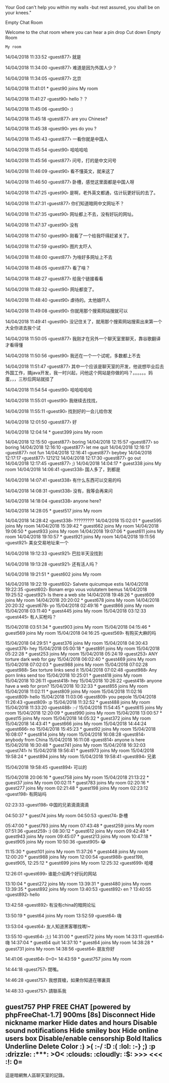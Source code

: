 Your God can't help you within my walls -but rest assured, you shall be on your knees."

Empty Chat Room

Welcome to the chat room where you can hear a pin drop
Cut down
Empty Room

    My room


14/04/2018 11:33:52 ‹guest877› 就是

14/04/2018 11:34:00 ‹guest877› 难道是因为外国人少？

14/04/2018 11:34:05 ‹guest877› 北京

14/04/2018 11:41:01 * guest90 joins My room

14/04/2018 11:41:27 ‹guest90› hello？？

14/04/2018 11:45:06 ‹guest90› :)

14/04/2018 11:45:18 ‹guest877› are you Chinese?

14/04/2018 11:45:38 ‹guest90› yes do you ?

14/04/2018 11:45:43 ‹guest877› 一看你就是中国人

14/04/2018 11:45:54 ‹guest90› 哈哈哈哈

14/04/2018 11:45:56 ‹guest877› 问号，打的是中文问号

14/04/2018 11:46:09 ‹guest90› 看不懂英文，就来这了

14/04/2018 11:46:50 ‹guest877› 卧槽，感觉这里面都是中国人呀

14/04/2018 11:47:25 ‹guest90› 是啊，老外英文都通，估计玩更好玩的去了。

14/04/2018 11:47:31 ‹guest877› 你们知道暗网中文网址不？

14/04/2018 11:47:35 ‹guest90› 网址都上不去，没有好玩的网址。

14/04/2018 11:47:37 ‹guest90› 没有

14/04/2018 11:47:50 ‹guest90› 刚看了一个给我吓得赶紧关了。

14/04/2018 11:47:59 ‹guest90› 图片太吓人

14/04/2018 11:48:00 ‹guest877› 为啥好多网址上不去

14/04/2018 11:48:05 ‹guest877› 看了啥？

14/04/2018 11:48:27 ‹guest877› 给我个链接看看

14/04/2018 11:48:32 ‹guest90› 网址都变了。

14/04/2018 11:48:40 ‹guest90› 虐待的。太他娘吓人

14/04/2018 11:49:08 ‹guest90› 你就用那个搜索网站搜就可以

14/04/2018 11:49:41 ‹guest90› 没记住关了，就用那个搜索网站搜索出来第一个大全你进去挨个试

14/04/2018 11:50:05 ‹guest877› 我刚才在另外一个聊天室里聊天，靠谷歌翻译才看得懂

14/04/2018 11:50:56 ‹guest90› 我还在一个一个试呢，多数都上不去

14/04/2018 11:51:47 ‹guest877› 其中一个应该是聊天室的开发，他说想毕业后去外国工作，搞java开发，我一时兴起，问他这个网站是你做的吗？。。。。。。妈蛋，，，三秒后网站就挂了

14/04/2018 11:54:54 ‹guest90› 哈哈哈哈哈

14/04/2018 11:55:01 ‹guest90› 我继续去找找，


14/04/2018 11:55:11 ‹guest90› 找到好的一会儿给你发

14/04/2018 12:01:50 ‹guest877› 好


14/04/2018 12:04:14 * guest399 joins My room

14/04/2018 12:15:50 ‹guest877› boring
14/04/2018 12:15:57 ‹guest877› so boring
14/04/2018 12:16:10 ‹guest877› let me quit
14/04/2018 12:16:17 ‹guest877› not fun
14/04/2018 12:16:41 ‹guest877› beybey
14/04/2018 12:17:17 ‹guest877› 121212
14/04/2018 12:17:30 ‹guest877› go out
14/04/2018 12:17:45 ‹guest877› ;)
14/04/2018 14:04:17 * guest338 joins My room
14/04/2018 14:06:41 ‹guest338› 国人多了，到都是

14/04/2018 14:07:41 ‹guest338› 有什么东西可以交易的吗

14/04/2018 14:08:31 ‹guest338› 没有，我等会再来问

14/04/2018 14:18:04 ‹guest338› anyone here?

14/04/2018 14:28:05 * guest517 joins My room

14/04/2018 14:28:42 ‹guest338› ?????????
14/04/2018 15:02:01 * guest595 joins My room
14/04/2018 15:39:42 * guest662 joins My room
14/04/2018 19:06:50 * guest933 joins My room
14/04/2018 19:07:06 * guest611 joins My room
14/04/2018 19:10:57 * guest921 joins My room
14/04/2018 19:11:56 ‹guest921› 美女交易地址来一个


14/04/2018 19:12:33 ‹guest921› 巴拉半天没找到

14/04/2018 19:13:28 ‹guest921› 还有活人吗？

14/04/2018 19:21:51 * guest602 joins My room

14/04/2018 19:22:19 ‹guest602› Salvete quicumque estis
14/04/2018 19:22:35 ‹guest602› Bonam ergo vous volutatem bemus
14/04/2018 19:25:52 ‹guest921› Is there a web site
14/04/2018 19:48:26 * guest609 joins My room
14/04/2018 20:20:02 * guest678 joins My room
14/04/2018 20:20:32 ‹guest678› yo
15/04/2018 02:49:16 * guest866 joins My room
15/04/2018 03:11:40 * guest445 joins My room
15/04/2018 03:12:33 ‹guest445› 有人买枪吗？

15/04/2018 03:51:34 * guest903 joins My room
15/04/2018 04:15:46 * guest569 joins My room
15/04/2018 04:16:25 ‹guest569› 有购买大麻的吗

15/04/2018 04:29:51 * guest376 joins My room
15/04/2018 04:30:43 ‹guest376› hey
15/04/2018 05:00:18 * guest891 joins My room
15/04/2018 05:22:28 * guest253 joins My room
15/04/2018 05:24:19 ‹guest253› ANY torture dark web for gay
15/04/2018 06:02:40 * guest469 joins My room
15/04/2018 07:02:03 * guest988 joins My room
15/04/2018 07:02:28 ‹guest988› Sex torture links send it
15/04/2018 07:02:48 ‹guest988› Any porn links send too
15/04/2018 10:25:01 * guest418 joins My room
15/04/2018 10:26:11 ‹guest418› hey
15/04/2018 10:26:22 ‹guest418› anyone have a web for pron?
15/04/2018 10:32:33 * guest855 joins My room
15/04/2018 11:02:11 * guest809 joins My room
15/04/2018 11:02:16 ‹guest809› hello
15/04/2018 11:03:06 ‹guest809› you pepole
15/04/2018 11:26:43 ‹guest809› :p
15/04/2018 11:32:52 * guest488 joins My room
15/04/2018 11:33:20 ‹guest488› :-/
15/04/2018 11:54:45 * guest615 joins My room
15/04/2018 12:20:09 * guest990 joins My room
15/04/2018 13:00:57 * guest15 joins My room
15/04/2018 14:05:32 * guest372 joins My room
15/04/2018 14:43:41 * guest666 joins My room
15/04/2018 14:44:24 ‹guest666› no
15/04/2018 15:45:23 * guest92 joins My room
15/04/2018 16:08:07 * guest814 joins My room
15/04/2018 16:08:28 ‹guest814› anybody from China
15/04/2018 16:11:08 ‹guest814› anyone is here
15/04/2018 16:30:48 * guest741 joins My room
15/04/2018 16:32:03 ‹guest741› hi
15/04/2018 19:56:41 * guest973 joins My room
15/04/2018 19:58:24 * guest894 joins My room
15/04/2018 19:58:41 ‹guest894› 兄弟

15/04/2018 19:58:45 ‹guest894› 可以的

15/04/2018 20:06:16 * guest758 joins My room
15/04/2018 21:13:22 * guest37 joins My room
00:02:11 * guest783 joins My room
02:20:16 * guest277 joins My room
02:21:48 * guest198 joins My room
02:23:12 ‹guest198› 有网站吗

02:23:33 ‹guest198› 中国的兄弟滴滴滴滴

04:50:37 * guest74 joins My room
04:50:53 ‹guest74› 卧槽

05:47:00 * guest793 joins My room
07:43:48 * guest259 joins My room
07:51:36 ‹guest259› :)
08:30:12 * guest612 joins My room
09:42:48 * guest943 joins My room
09:45:07 * guest213 joins My room
10:47:18 * guest905 joins My room
10:50:36 ‹guest905› 😂

11:15:30 * guest101 joins My room
11:37:26 * guest448 joins My room
12:00:20 * guest988 joins My room
12:00:54 ‹guest988› guest198, guest905,
12:25:12 * guest699 joins My room
12:25:32 ‹guest699› 哈喽

12:26:01 ‹guest699› 谁能介绍两个好玩的网站

13:10:04 * guest272 joins My room
13:39:31 * guest480 joins My room
13:39:35 * guest892 joins My room
13:40:53 ‹guest892› en ?
13:40:55 ‹guest892› hello

13:42:58 ‹guest892› 有没有china的暗网论坛

13:50:19 * guest64 joins My room
13:52:59 ‹guest64› 嗨

13:53:04 ‹guest64› 友人知道黑客哪找嗎!~

13:55:10 ‹guest64› ;);)
14:31:00 * guest572 joins My room
14:33:11 ‹guest64› 嗨
14:37:04 * guest64 quit
14:37:10 * guest64 joins My room
14:38:28 * guest731 joins My room
14:38:56 ‹guest64› 朋友你好

14:41:06 ‹guest64› 0=0=
14:43:59 * guest757 joins My room

14:44:18 ‹guest757› 閉嘴。

14:46:28 ‹guest757› 我想買槍，如果你知道在哪裏買

14:48:33 ‹guest757› 請聯系我

guest757
PHP FREE CHAT [powered by phpFreeChat-1.7]
900ms [8s] Disconnect
Hide nickname marker
Hide dates and hours
Disable sound notifications
Hide smiley box
Hide online users box
Disable/enable censorship
Bold
Italics
Underline
Delete
Color
:) >( :-/ :D :( :lol: :-} ;) :p :drizzle: :***: >O< :clouds: :cloudly: :$: >>> <<< :!: 0=
-

這是暗網無人區聊天室的記錄。
